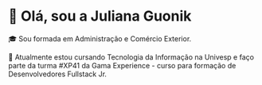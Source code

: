# :wave: Olá, sou a Juliana Guonik

🎓 Sou formada em Administração e Comércio Exterior.

🌱 Atualmente estou cursando Tecnologia da Informação na Univesp e faço parte da turma #XP41 da Gama Experience - curso para formação de Desenvolvedores Fullstack Jr.
